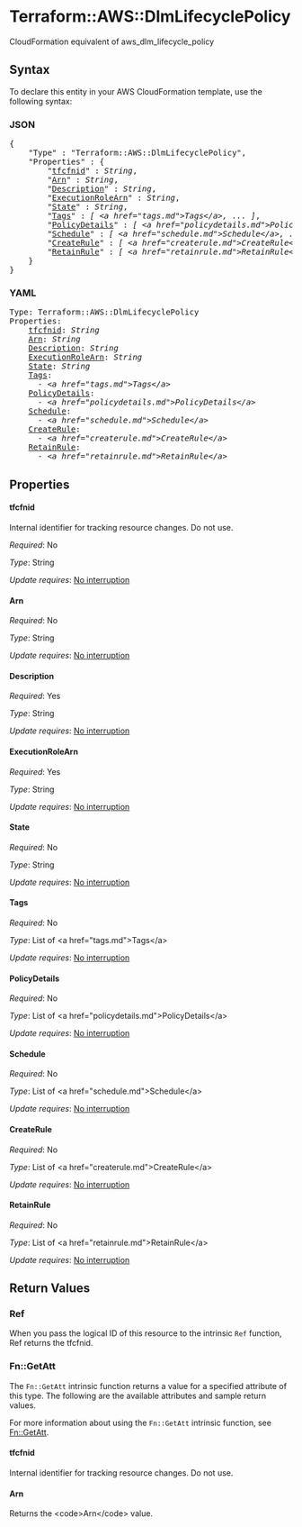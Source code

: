 # Terraform::AWS::DlmLifecyclePolicy

CloudFormation equivalent of aws_dlm_lifecycle_policy

## Syntax

To declare this entity in your AWS CloudFormation template, use the following syntax:

### JSON

<pre>
{
    "Type" : "Terraform::AWS::DlmLifecyclePolicy",
    "Properties" : {
        "<a href="#tfcfnid" title="tfcfnid">tfcfnid</a>" : <i>String</i>,
        "<a href="#arn" title="Arn">Arn</a>" : <i>String</i>,
        "<a href="#description" title="Description">Description</a>" : <i>String</i>,
        "<a href="#executionrolearn" title="ExecutionRoleArn">ExecutionRoleArn</a>" : <i>String</i>,
        "<a href="#state" title="State">State</a>" : <i>String</i>,
        "<a href="#tags" title="Tags">Tags</a>" : <i>[ &lt;a href=&#34;tags.md&#34;&gt;Tags&lt;/a&gt;, ... ]</i>,
        "<a href="#policydetails" title="PolicyDetails">PolicyDetails</a>" : <i>[ &lt;a href=&#34;policydetails.md&#34;&gt;PolicyDetails&lt;/a&gt;, ... ]</i>,
        "<a href="#schedule" title="Schedule">Schedule</a>" : <i>[ &lt;a href=&#34;schedule.md&#34;&gt;Schedule&lt;/a&gt;, ... ]</i>,
        "<a href="#createrule" title="CreateRule">CreateRule</a>" : <i>[ &lt;a href=&#34;createrule.md&#34;&gt;CreateRule&lt;/a&gt;, ... ]</i>,
        "<a href="#retainrule" title="RetainRule">RetainRule</a>" : <i>[ &lt;a href=&#34;retainrule.md&#34;&gt;RetainRule&lt;/a&gt;, ... ]</i>
    }
}
</pre>

### YAML

<pre>
Type: Terraform::AWS::DlmLifecyclePolicy
Properties:
    <a href="#tfcfnid" title="tfcfnid">tfcfnid</a>: <i>String</i>
    <a href="#arn" title="Arn">Arn</a>: <i>String</i>
    <a href="#description" title="Description">Description</a>: <i>String</i>
    <a href="#executionrolearn" title="ExecutionRoleArn">ExecutionRoleArn</a>: <i>String</i>
    <a href="#state" title="State">State</a>: <i>String</i>
    <a href="#tags" title="Tags">Tags</a>: <i>
      - &lt;a href=&#34;tags.md&#34;&gt;Tags&lt;/a&gt;</i>
    <a href="#policydetails" title="PolicyDetails">PolicyDetails</a>: <i>
      - &lt;a href=&#34;policydetails.md&#34;&gt;PolicyDetails&lt;/a&gt;</i>
    <a href="#schedule" title="Schedule">Schedule</a>: <i>
      - &lt;a href=&#34;schedule.md&#34;&gt;Schedule&lt;/a&gt;</i>
    <a href="#createrule" title="CreateRule">CreateRule</a>: <i>
      - &lt;a href=&#34;createrule.md&#34;&gt;CreateRule&lt;/a&gt;</i>
    <a href="#retainrule" title="RetainRule">RetainRule</a>: <i>
      - &lt;a href=&#34;retainrule.md&#34;&gt;RetainRule&lt;/a&gt;</i>
</pre>

## Properties

#### tfcfnid

Internal identifier for tracking resource changes. Do not use.

_Required_: No

_Type_: String

_Update requires_: [No interruption](https://docs.aws.amazon.com/AWSCloudFormation/latest/UserGuide/using-cfn-updating-stacks-update-behaviors.html#update-no-interrupt)

#### Arn

_Required_: No

_Type_: String

_Update requires_: [No interruption](https://docs.aws.amazon.com/AWSCloudFormation/latest/UserGuide/using-cfn-updating-stacks-update-behaviors.html#update-no-interrupt)

#### Description

_Required_: Yes

_Type_: String

_Update requires_: [No interruption](https://docs.aws.amazon.com/AWSCloudFormation/latest/UserGuide/using-cfn-updating-stacks-update-behaviors.html#update-no-interrupt)

#### ExecutionRoleArn

_Required_: Yes

_Type_: String

_Update requires_: [No interruption](https://docs.aws.amazon.com/AWSCloudFormation/latest/UserGuide/using-cfn-updating-stacks-update-behaviors.html#update-no-interrupt)

#### State

_Required_: No

_Type_: String

_Update requires_: [No interruption](https://docs.aws.amazon.com/AWSCloudFormation/latest/UserGuide/using-cfn-updating-stacks-update-behaviors.html#update-no-interrupt)

#### Tags

_Required_: No

_Type_: List of &lt;a href=&#34;tags.md&#34;&gt;Tags&lt;/a&gt;

_Update requires_: [No interruption](https://docs.aws.amazon.com/AWSCloudFormation/latest/UserGuide/using-cfn-updating-stacks-update-behaviors.html#update-no-interrupt)

#### PolicyDetails

_Required_: No

_Type_: List of &lt;a href=&#34;policydetails.md&#34;&gt;PolicyDetails&lt;/a&gt;

_Update requires_: [No interruption](https://docs.aws.amazon.com/AWSCloudFormation/latest/UserGuide/using-cfn-updating-stacks-update-behaviors.html#update-no-interrupt)

#### Schedule

_Required_: No

_Type_: List of &lt;a href=&#34;schedule.md&#34;&gt;Schedule&lt;/a&gt;

_Update requires_: [No interruption](https://docs.aws.amazon.com/AWSCloudFormation/latest/UserGuide/using-cfn-updating-stacks-update-behaviors.html#update-no-interrupt)

#### CreateRule

_Required_: No

_Type_: List of &lt;a href=&#34;createrule.md&#34;&gt;CreateRule&lt;/a&gt;

_Update requires_: [No interruption](https://docs.aws.amazon.com/AWSCloudFormation/latest/UserGuide/using-cfn-updating-stacks-update-behaviors.html#update-no-interrupt)

#### RetainRule

_Required_: No

_Type_: List of &lt;a href=&#34;retainrule.md&#34;&gt;RetainRule&lt;/a&gt;

_Update requires_: [No interruption](https://docs.aws.amazon.com/AWSCloudFormation/latest/UserGuide/using-cfn-updating-stacks-update-behaviors.html#update-no-interrupt)

## Return Values

### Ref

When you pass the logical ID of this resource to the intrinsic `Ref` function, Ref returns the tfcfnid.

### Fn::GetAtt

The `Fn::GetAtt` intrinsic function returns a value for a specified attribute of this type. The following are the available attributes and sample return values.

For more information about using the `Fn::GetAtt` intrinsic function, see [Fn::GetAtt](https://docs.aws.amazon.com/AWSCloudFormation/latest/UserGuide/intrinsic-function-reference-getatt.html).

#### tfcfnid

Internal identifier for tracking resource changes. Do not use.

#### Arn

Returns the &lt;code&gt;Arn&lt;/code&gt; value.

